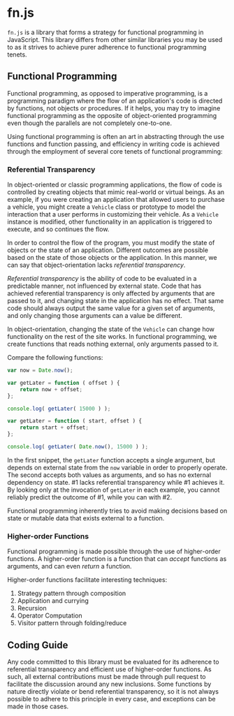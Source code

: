 # fn.js

`fn.js` is a library that forms a strategy for functional programming in JavaScript. This library differs from other similar libraries you may be used to as it strives to achieve purer adherence to functional programming tenets.

## Functional Programming

Functional programming, as opposed to imperative programming, is a programming paradigm where the flow of an application's code is directed by functions, not objects or procedures. If it helps, you may try to imagine functional programming as the opposite of object-oriented programming even though the parallels are not completely one-to-one.

Using functional programming is often an art in abstracting through the use functions and function passing, and efficiency in writing code is achieved through the employment of several core tenets of functional programming:

### Referential Transparency

In object-oriented or classic programming applications, the flow of code is controlled by creating objects that mimic real-world or virtual beings. As an example, if you were creating an application that allowed users to purchase a vehicle, you might create a `Vehicle` class or prototype to model the interaction that a user performs in customizing their vehicle. As a `Vehicle` instance is modified, other functionality in an application is triggered to execute, and so continues the flow.

In order to control the flow of the program, you must modify the state of objects or the state of an application. Different outcomes are possible based on the state of those objects or the application. In this manner, we can say that object-orientation lacks _referential transparency_.

_Referential transparency_ is the ability of code to be evaluated in a predictable manner, not influenced by external state. Code that has achieved referential transparency is only affected by arguments that are passed to it, and changing state in the application has no effect. That same code should always output the same value for a given set of arguments, and only changing those arguments can a value be different.

In object-orientation, changing the state of the `Vehicle` can change how functionality on the rest of the site works. In functional programming, we create functions that reads nothing external, only arguments passed to it.

Compare the following functions:

```js
var now = Date.now();

var getLater = function ( offset ) {
	return now + offset;
};

console.log( getLater( 15000 ) );
```

```js
var getLater = function ( start, offset ) {
	return start + offset;
};

console.log( getLater( Date.now(), 15000 ) );
```

In the first snippet, the `getLater` function accepts a single argument, but depends on external state from the `now` variable in order to properly operate. The second accepts both values as arguments, and so has no external dependency on state. #1 lacks referential transparency while #1 achieves it. By looking only at the invocation of `getLater` in each example, you cannot reliably predict the outcome of #1, while you can with #2.

Functional programming inherently tries to avoid making decisions based on state or mutable data that exists external to a function.

### Higher-order Functions

Functional programming is made possible through the use of higher-order functions. A higher-order function is a function that can _accept_ functions as arguments, and can even _return_ a function.

Higher-order functions facilitate interesting techniques:

1. Strategy pattern through composition
2. Application and currying
2. Recursion
3. Operator Computation
5. Visitor pattern through folding/reduce

## Coding Guide

Any code committed to this library must be evaluated for its adherence to referential transparency and efficient use of higher-order functions. As such, all external contributions must be made through pull request to facilitate the discussion around any new inclusions. Some functions by nature directly violate or bend referential transparency, so it is not always possible to adhere to this principle in every case, and exceptions can be made in those cases.
